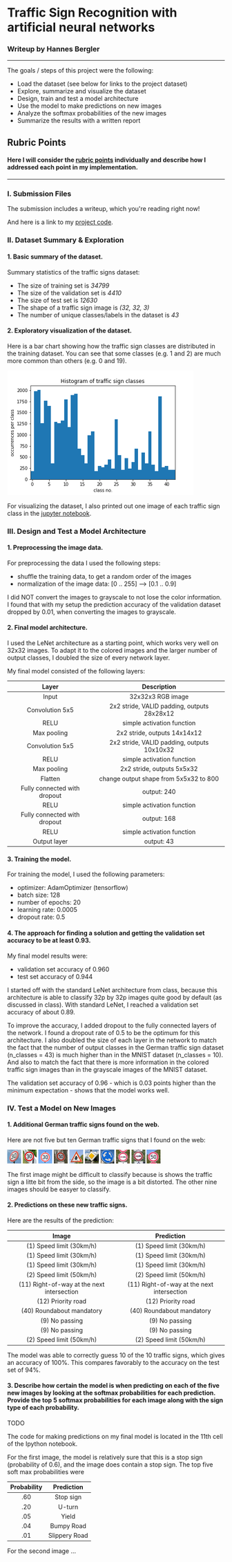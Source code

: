 # **Traffic Sign Recognition with artificial neural networks** 

### Writeup by Hannes Bergler

---

The goals / steps of this project were the following:
* Load the dataset (see below for links to the project dataset)
* Explore, summarize and visualize the dataset
* Design, train and test a model architecture
* Use the model to make predictions on new images
* Analyze the softmax probabilities of the new images
* Summarize the results with a written report


[//]: # (Image References)

[image1]: ./images/training_data_histogram.png "Visualization"
[image2]: ./images/downloaded_32x32/img0.png "downloaded image 1"
[image3]: ./images/downloaded_32x32/img1.png "downloaded image 2"
[image4]: ./images/downloaded_32x32/img2.png "downloaded image 3"
[image5]: ./images/downloaded_32x32/img3.png "downloaded image 4"
[image6]: ./images/downloaded_32x32/img4.png "downloaded image 5"
[image7]: ./images/downloaded_32x32/img5.png "downloaded image 6"
[image8]: ./images/downloaded_32x32/img6.png "downloaded image 7"
[image9]: ./images/downloaded_32x32/img7.png "downloaded image 8"
[image10]: ./images/downloaded_32x32/img8.png "downloaded image 9"
[image11]: ./images/downloaded_32x32/img9.png "downloaded image 10"

## Rubric Points
#### Here I will consider the [rubric points](https://review.udacity.com/#!/rubrics/481/view) individually and describe how I addressed each point in my implementation.  

---
### I. Submission Files

The submission includes a writeup, which you're reading right now!

And here is a link to my [project code](https://github.com/one/CarND-Traffic-Sign-Classifier-Project/blob/master/Traffic_Sign_Classifier.ipynb).

### II. Dataset Summary & Exploration

#### 1. Basic summary of the dataset.

Summary statistics of the traffic signs dataset:

* The size of training set is *34799*
* The size of the validation set is *4410*
* The size of test set is *12630*
* The shape of a traffic sign image is *(32, 32, 3)*
* The number of unique classes/labels in the dataset is *43*

#### 2. Exploratory visualization of the dataset.

Here is a bar chart showing how the traffic sign classes are distributed in the training dataset. You can see that some classes (e.g. 1 and 2) are much more common than others (e.g. 0 and 19).

![histogram][image1]

For visualizing the dataset, I also printed out one image of each traffic sign class in the [jupyter notebook](https://github.com/one/CarND-Traffic-Sign-Classifier-Project/blob/master/report.html).

### III. Design and Test a Model Architecture

#### 1. Preprocessing the image data.

For preprocessing the data I used the following steps:
- shuffle the training data, to get a random order of the images
- normalization of the image data: [0 .. 255] --> [0.1 .. 0.9]

I did NOT convert the images to grayscale to not lose the color information. I found that with my setup the prediction accuracy of the validation dataset dropped by 0.01, when converting the images to grayscale.


#### 2. Final model architecture.

I used the LeNet architecture as a starting point, which works very well on 32x32 images. To adapt it to the colored images and the larger number of output classes, I doubled the size of every network layer.

My final model consisted of the following layers:

| Layer         		|     Description	        					| 
|:---------------------:|:---------------------------------------------:| 
| Input         		| 32x32x3 RGB image   							| 
| Convolution 5x5     	| 2x2 stride, VALID padding, outputs 28x28x12 	|
| RELU					|						simple activation function						|
| Max pooling	      	| 2x2 stride,  outputs 14x14x12 				|
| Convolution 5x5     	| 2x2 stride, VALID padding, outputs 10x10x32 	|
| RELU					|						simple activation function						|
| Max pooling	      	| 2x2 stride,  outputs 5x5x32 				|
| Flatten  |    change output shape from 5x5x32 to 800 |
| Fully connected with dropout		|   output: 240									|
| RELU					|						simple activation function						|
| Fully connected	with dropout	|   output: 168									|
| RELU					|						simple activation function						|
| Output layer |   output: 43   |

#### 3. Training the model.

For training the model, I used the following parameters:

- optimizer: AdamOptimizer (tensorflow)
- batch size: 128
- number of epochs: 20
- learning rate: 0.0005
- dropout rate: 0.5


#### 4. The approach for finding a solution and getting the validation set accuracy to be at least 0.93.

My final model results were:
* validation set accuracy of 0.960
* test set accuracy of 0.944

I started off with the standard LeNet architecture from class, because this architecture is able to classify 32p by 32p images quite good by default (as discussed in class).
With standard LeNet, I reached a validation set accuracy of about 0.89.

To improve the accuracy, I added dropout to the fully connected layers of the network. I found a dropout rate of 0.5 to be the optimum for this architecture.
I also doubled the size of each layer in the network to match the fact that the number of output classes in the German traffic sign dataset (n_classes = 43) is much higher than in the MNIST dataset (n_classes = 10). And also to match the fact that there is more information in the colored traffic sign images than in the grayscale images of the MNIST dataset.

The validation set accuracy of 0.96 - which is 0.03 points higher than the minimum expectation - shows that the model works well.

### IV. Test a Model on New Images

#### 1. Additional German traffic signs found on the web.

Here are not five but ten German traffic signs that I found on the web:

![traffic sign image][image2] ![traffic sign image][image3] ![traffic sign image][image4] ![traffic sign image][image5] ![traffic sign image][image6]
![traffic sign image][image7] ![traffic sign image][image8] ![traffic sign image][image9] ![traffic sign image][image10] ![traffic sign image][image11]

The first image might be difficult to classify because is shows the traffic sign a litte bit from the side, so the image is a bit distorted. The other nine images should be easyer to classify.

#### 2. Predictions on these new traffic signs.

Here are the results of the prediction:

| Image			        |     Prediction	        					| 
|:---------------------:|:---------------------------------------------:| 
| (1) Speed limit (30km/h)	| (1) Speed limit (30km/h)	| 
| (1) Speed limit (30km/h)	| (1) Speed limit (30km/h)	| 
| (1) Speed limit (30km/h)	| (1) Speed limit (30km/h)	| 
| (2) Speed limit (50km/h)	| (2) Speed limit (50km/h)	|
| (11)	Right-of-way at the next intersection	| (11) Right-of-way at the next intersection	|
| (12)	Priority road		| (12) Priority road		|
| (40)	Roundabout mandatory| (40) Roundabout mandatory	|
| (9) No passing			| (9) No passing   			|
| (9) No passing			| (9) No passing   			|
| (2) Speed limit (50km/h)	| (2) Speed limit (50km/h)	|

The model was able to correctly guess 10 of the 10 traffic signs, which gives an accuracy of 100%. This compares favorably to the accuracy on the test set of 94%.

#### 3. Describe how certain the model is when predicting on each of the five new images by looking at the softmax probabilities for each prediction. Provide the top 5 softmax probabilities for each image along with the sign type of each probability.
TODO

The code for making predictions on my final model is located in the 11th cell of the Ipython notebook.

For the first image, the model is relatively sure that this is a stop sign (probability of 0.6), and the image does contain a stop sign. The top five soft max probabilities were

| Probability         	|     Prediction	        					| 
|:---------------------:|:---------------------------------------------:| 
| .60         			| Stop sign   									| 
| .20     				| U-turn 										|
| .05					| Yield											|
| .04	      			| Bumpy Road					 				|
| .01				    | Slippery Road      							|


For the second image ... 
